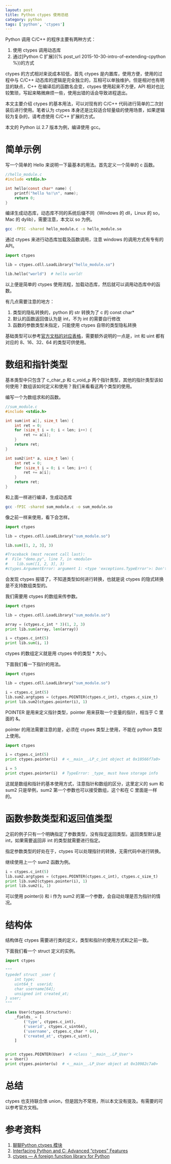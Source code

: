 ```yaml
---
layout: post
title: Python ctypes 使用总结
category: python
tags: ['python', 'ctypes']
---
```


Python 调用 C/C++ 的程序主要有两种方式：

1. 使用 ctypes 调用动态库
2. 通过[Python C 扩展]({% post_url 2015-10-30-intro-of-extending-cpython %})的方式

ctypes 的方式相对来说成本较低，首先 ctypes 是内置库，使用方便，使用的过程中与 C/C++ 动态库的逻辑是完全独立的，互相可以单独维护。但是相对也有明显的缺点，C++ 在编译后的函数名会变，ctypes 使用起来不方便，API 相对也比较繁琐，写起来略微麻烦一些，使用出错的话会导致进程退出。

本文主要介绍 ctypes 的基本用法，可以对现有的 C/C++ 代码进行简单的二次封装后进行使用。笔者认为 ctypes 本身还是比较适合轻量级的使用场景，如果逻辑较为复杂的，请考虑使用 C/C++ 扩展的方式。

本文的 Python 以 2.7 版本为例，编译使用 gcc。

# 简单示例

写一个简单的 Hello 来说明一下最基本的用法。首先定义一个简单的 c 函数。

```c
//hello_module.c
#include <stdio.h>

int hello(const char* name) {
    printf("hello %s!\n", name);
    return 0;
}
```

编译生成动态库，动态库不同的系统后缀不同（Windows 的 dll，Linux 的 so，Mac 的 dylib），需要注意，本文以 so 为例。

```bash
gcc -fPIC -shared hello_module.c -o hello_module.so
```

通过 ctypes 来进行动态库加载及函数调用，注意 windows 的调用方式有专有的 API。

```python
import ctypes

lib = ctypes.cdll.LoadLibrary("hello_module.so")

lib.hello("world")  # hello world!
```

以上便是简单的 ctypes 使用流程，加载动态库，然后就可以调用动态库中的函数。

有几点需要注意的地方：

1. 类型的隐私转换的，python 的 str 转换为了 c 的 const char*
2. 默认的函数返回值认为是 int，不为 int 的需要自行修改
3. 函数的参数类型未指定，只能使用 ctypes 自带的类型隐私转换

基础类型可以参考[官方文档的对应表格](https://docs.python.org/2/library/ctypes.html#fundamental-data-types)，需要额外说明的一点是，int 和 uint 都有对应的 8、16、32、64 的类型可供使用。

# 数组和指针类型

基本类型中只包含了 c_char_p 和 c_void_p 两个指针类型，其他的指针类型该如何使用？数组该如何定义和使用？我们来看看这两个类型的使用。

编写一个为数组求和的函数。

```c
//sum_module.c
#include <stdio.h>

int sum(int a[], size_t len) {
    int ret = 0;
    for (size_t i = 0; i < len; i++) {
        ret += a[i];
    }
    return ret;
}

int sum2(int* a, size_t len) {
    int ret = 0;
    for (size_t i = 0; i < len; i++) {
        ret += a[i];
    }
    return ret;
}
```

和上面一样进行编译，生成动态库

```bash
gcc -fPIC -shared sum_module.c -o sum_module.so
```

像之前一样来使用，看下会怎样。

```python
import ctypes

lib = ctypes.cdll.LoadLibrary("sum_module.so")

lib.sum([1, 2, 3], 3)

#Traceback (most recent call last):
#  File "demo.py", line 7, in <module>
#    lib.sum([1, 2, 3], 3)
#ctypes.ArgumentError: argument 1: <type 'exceptions.TypeError'>: Don't know how to convert parameter 1
```

会发现 ctypes 报错了，不知道类型如何进行转换，也就是说 ctypes 的隐式转换是不支持数组类型的。

我们需要用 ctypes 的数组来传参数。

```python
import ctypes

lib = ctypes.cdll.LoadLibrary("sum_module.so")

array = (ctypes.c_int * 3)(1, 2, 3)
print lib.sum(array, len(array))

i = ctypes.c_int(5)
print lib.sum(i, 1)
```

ctypes 的数组定义就是用 ctypes 中的类型 * 大小。

下面我们看一下指针的用法。

```python
import ctypes

lib = ctypes.cdll.LoadLibrary("sum_module.so")

i = ctypes.c_int(5)
lib.sum2.argtypes = (ctypes.POINTER(ctypes.c_int), ctypes.c_size_t)
print lib.sum2(ctypes.pointer(i), 1)
```

POINTER 是用来定义指针类型，pointer 用来获取一个变量的指针，相当于 C 里面的 &。

pointer 的用法需要注意的是，必须在 ctypes 类型上使用，不能在 python 类型上使用。

```python
import ctypes

i = ctypes.c_int(5)
print ctypes.pointer(i)  # <__main__.LP_c_int object at 0x10566f7a0>

i = 5
print ctypes.pointer(i)  # TypeError: _type_ must have storage info
```

这就是数组和指针的基本使用方式，注意指针和数组的区分，这里定义的 sum 和 sum2 只是举例，sum2 第一个参数也可以接受数组，这个和在 C 里面是一样的。

# 函数参数类型和返回值类型

之前的例子只有一个明确指定了参数类型，没有指定返回类型。返回类型默认是 int，如果需要返回非 int 的类型就需要进行指定。

指定参数类型的好处在于，ctypes 可以处理指针的转换，无需代码中进行转换。

继续使用上一个 sum2 函数为例。

```python
i = ctypes.c_int(5)
lib.sum2.argtypes = (ctypes.POINTER(ctypes.c_int), ctypes.c_size_t)
print lib.sum2(ctypes.pointer(i), 1)
print lib.sum2(i, 1)
```

可以使用 pointer(i) 和 i 作为 sum2 的第一个参数，会自动处理是否为指针的情况。

# 结构体

结构体在 ctypes 需要进行类的定义，类型和指针的使用方式和之前一致。

下面我们看一个 struct 定义的实例。

```python
import ctypes

"""
typedef struct _user {
    int type;
    uint64_t  userid;
    char username[64];
    unsigned int created_at;
} user;
"""

class User(ctypes.Structure):
    _fields_ = [
        ('type', ctypes.c_int),
        ('userid', ctypes.c_uint64),
        ('username', ctypes.c_char * 64),
        ('created_at', ctypes.c_uint),
    ]


print ctypes.POINTER(User)  # <class '__main__.LP_User'>
u = User()
print ctypes.pointer(u)  # <__main__.LP_User object at 0x10982c7a0>
```

# 总结

ctypes 也支持联合体 union，但是因为不常用，所以本文没有提及。有需要的可以参考官方文档。

# 参考资料

1. [聊聊Python ctypes 模块](https://zhuanlan.zhihu.com/p/20152309)
2. [Interfacing Python and C: Advanced “ctypes” Features](https://dbader.org/blog/python-ctypes-tutorial-part-2)
3. [ctypes — A foreign function library for Python](https://docs.python.org/2/library/ctypes.html)
